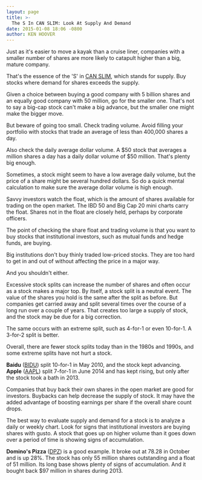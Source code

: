 ```yaml
---
layout: page
title: >-
  The S In CAN SLIM: Look At Supply And Demand
date: 2015-01-08 18:06 -0800
author: KEN HOOVER
---
```





Just as it's easier to move a kayak than a cruise liner, companies with a smaller number of shares are more likely to catapult higher than a big, mature company.

  

That's the essence of the 'S' in [CAN SLIM](http://education.investors.com/), which stands for supply. Buy stocks where demand for shares exceeds the supply.

  

Given a choice between buying a good company with 5 billion shares and an equally good company with 50 million, go for the smaller one. That's not to say a big-cap stock can't make a big advance, but the smaller one might make the bigger move.

  

But beware of going too small. Check trading volume. Avoid filling your portfolio with stocks that trade an average of less than 400,000 shares a day.

  

Also check the daily average dollar volume. A \$50 stock that averages a million shares a day has a daily dollar volume of \$50 million. That's plenty big enough.

  

Sometimes, a stock might seem to have a low average daily volume, but the price of a share might be several hundred dollars. So do a quick mental calculation to make sure the average dollar volume is high enough.

  

Savvy investors watch the float, which is the amount of shares available for trading on the open market. The IBD 50 and Big Cap 20 mini charts carry the float. Shares not in the float are closely held, perhaps by corporate officers.

  

The point of checking the share float and trading volume is that you want to buy stocks that institutional investors, such as mutual funds and hedge funds, are buying.

  

Big institutions don't buy thinly traded low-priced stocks. They are too hard to get in and out of without affecting the price in a major way.

  

And you shouldn't either.

  

Excessive stock splits can increase the number of shares and often occur as a stock makes a major top. By itself, a stock split is a neutral event. The value of the shares you hold is the same after the split as before. But companies get carried away and split several times over the course of a long run over a couple of years. That creates too large a supply of stock, and the stock may be due for a big correction.

  

The same occurs with an extreme split, such as 4-for-1 or even 10-for-1. A 3-for-2 split is better.

  

Overall, there are fewer stock splits today than in the 1980s and 1990s, and some extreme splits have not hurt a stock.

  

**Baidu** ([BIDU](https://research.investors.com/quote.aspx?symbol=BIDU)) split 10-for-1 in May 2010, and the stock kept advancing. **Apple** ([AAPL](https://research.investors.com/quote.aspx?symbol=AAPL)) split 7-for-1 in June 2014 and has kept rising, but only after the stock took a bath in 2013.

  

Companies that buy back their own shares in the open market are good for investors. Buybacks can help decrease the supply of stock. It may have the added advantage of boosting earnings per share if the overall share count drops.

  

The best way to evaluate supply and demand for a stock is to analyze a daily or weekly chart. Look for signs that institutional investors are buying shares with gusto. A stock that goes up on higher volume than it goes down over a period of time is showing signs of accumulation.

  

**Domino's Pizza** ([DPZ](https://research.investors.com/quote.aspx?symbol=DPZ)) is a good example. It broke out at 78.28 in October and is up 28%. The stock has only 55 million shares outstanding and a float of 51 million. Its long base shows plenty of signs of accumulation. And it bought back \$97 million in shares during 2013.




